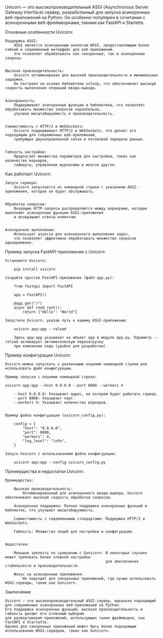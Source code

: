 
Uvicorn — это высокопроизводительный ASGI (Asynchronous Server Gateway Interface) сервер, разработанный 
для запуска асинхронных веб-приложений на Python. Он особенно популярен в сочетании с асинхронными веб-фреймворками, 
такими как FastAPI и Starlette.


Основные особенности Uvicorn:

    Поддержка ASGI:
        ASGI является асинхронным аналогом WSGI, предоставляющим более гибкий и современный интерфейс для веб-приложений. 
        Это позволяет обрабатывать как синхронные, так и асинхронные запросы.


    Высокая производительность:
        Uvicorn оптимизирован для высокой производительности и минимальных задержек. 
        Он построен на основе библиотеки uvloop, что обеспечивает высокую скорость выполнения операций ввода-вывода.


    Асинхронность:
        Поддерживает асинхронные функции и библиотеки, что позволяет обрабатывать множество запросов параллельно, 
        улучшая масштабируемость и производительность.


    Совместимость с HTTP/2 и WebSockets:
        Uvicorn поддерживает HTTP/2 и WebSockets, что делает его подходящим для современных веб-приложений, 
        требующих двунаправленной связи и потоковой передачи данных.


    Гибкость настройки:
        Предлагает множество параметров для настройки, таких как количество воркеров,
        таймауты, управление журналами и многое другое.



Как работает Uvicorn:

    Запуск сервера:
        Uvicorn запускается из командной строки с указанием ASGI-приложения, которое он будет обслуживать.


    Обработка запросов:
        Входящие HTTP-запросы распределяются между воркерами, которые выполняют асинхронные функции ASGI-приложения 
        и возвращают ответы клиентам.


    Асинхронное выполнение:
        Использует asyncio для асинхронного выполнения задач, 
        что позволяет эффективно обрабатывать множество запросов одновременно.


Пример запуска FastAPI-приложения с Uvicorn:

    Установите Uvicorn:
        
        pip install uvicorn

    Создайте простое FastAPI-приложение (файл app.py):
        
        from fastapi import FastAPI
        
        app = FastAPI()
        
        @app.get("/")
        async def read_root():
            return {"Hello": "World"}

    Запустите Uvicorn, указав путь к вашему ASGI-приложению:
    
        uvicorn app:app --reload
    
        Здесь app:app указывает на объект app в модуле app.py. Параметр --reload активирует автоматическую перезагрузку 
        при изменении кода (удобно для разработки).


Пример конфигурации Uvicorn:

    Uvicorn можно запускать с различными опциями командной строки или использовать файл конфигурации.

    Пример запуска с опциями командной строки:
    
    uvicorn app:app --host 0.0.0.0 --port 8000 --workers 4
    
        --host 0.0.0.0: Указывает адрес, на котором будет работать сервер.
        --port 8000: Указывает порт.
        --workers 4: Указывает количество воркеров.

    
    Пример файла конфигурации (uvicorn_config.py):
        
        config = {
            "host": "0.0.0.0",
            "port": 8000,
            "workers": 4,
            "log_level": "info",
        }
    
    Запуск Uvicorn с использованием файла конфигурации:
        
        uvicorn app:app --config uvicorn_config.py


Преимущества и недостатки Uvicorn:
    
    Преимущества:
    
        Высокая производительность: 
            Оптимизированный для асинхронного ввода-вывода, Uvicorn обеспечивает высокую скорость обработки запросов.
        
        Асинхронная поддержка: Полная поддержка асинхронных функций и библиотек, что улучшает масштабируемость.

        Совместимость с современными стандартами: Поддержка HTTP/2 и WebSockets.

        Гибкость: Множество опций для настройки и конфигурации.


    Недостатки:
    
        Меньшая зрелость по сравнению с Gunicorn: В некоторых случаях может требовать более сложной настройки 
                                                  для обеспечения стабильности и производительности.

        Фокус на асинхронные приложения: 
            Не подходит для синхронных приложений, где лучше использовать WSGI-серверы, такие как Gunicorn.



Заключение

    Uvicorn — это высокопроизводительный ASGI-сервер, идеально подходящий 
    для современных асинхронных веб-приложений на Python. 
    Его поддержка асинхронных функций, высокая производительность и гибкость делают его отличным выбором 
    для развертывания приложений, использующих такие фреймворки, как FastAPI и Starlette. 
    Однако для синхронных приложений может быть более подходящим использование WSGI-серверов, таких как Gunicorn.
